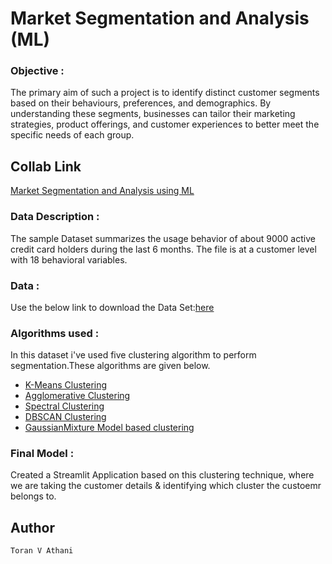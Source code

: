 # Market Segmentation and Analysis (ML)

### Objective  :
The primary aim of such a project is to identify distinct customer segments based on their behaviours, preferences, and demographics. By understanding these segments, businesses can tailor their marketing strategies, product offerings, and customer experiences to better meet the specific needs of each group.

## Collab Link
[Market Segmentation and Analysis using ML](https://colab.research.google.com/drive/1ozQpwtUEXncnWXd-zOuSkUuRNtSucGnE?authuser=1)

### Data Description : 
The sample Dataset summarizes the usage behavior of about 9000 active credit card holders during the last 6 months. The file is at a customer level with 18 behavioral variables.
### Data :  
Use the below link to download the Data Set:[here](https://github.com/toranvathani/MarketSegmentationandAnalysisML/blob/master/Clustered_Customer_Data.csv) 
### Algorithms used :  
In this dataset i've used five clustering algorithm to perform segmentation.These algorithms are given below.
- [K-Means Clustering](https://en.wikipedia.org/wiki/K-means_clustering)
- [Agglomerative Clustering](https://scikit-learn.org/stable/modules/generated/sklearn.cluster.AgglomerativeClustering.html)
- [Spectral Clustering](https://scikit-learn.org/stable/modules/generated/sklearn.cluster.SpectralClustering.html)
- [DBSCAN Clustering](https://scikit-learn.org/stable/modules/generated/sklearn.cluster.DBSCAN.html)
- [GaussianMixture Model based clustering](https://en.wikipedia.org/wiki/Mixture_model)
### Final Model  :
Created a Streamlit Application based on this clustering technique, where we are taking the customer details & identifying which cluster the custoemr belongs to.

## Author 
```
Toran V Athani
```
